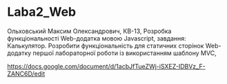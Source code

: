 # Laba2_Web
Ольховський Максим Олександрович, КВ-13, Розробка функціональності Web-додатка мовою Javascript, завдання: Калькулятор. Розробити функціональність для статичних сторінок Web-додатку першої лабораторної роботи із використанням шаблону MVC,

https://docs.google.com/document/d/1acbJfTueZWj-iSXEZ-IDBVz_F-ZANC6D/edit
